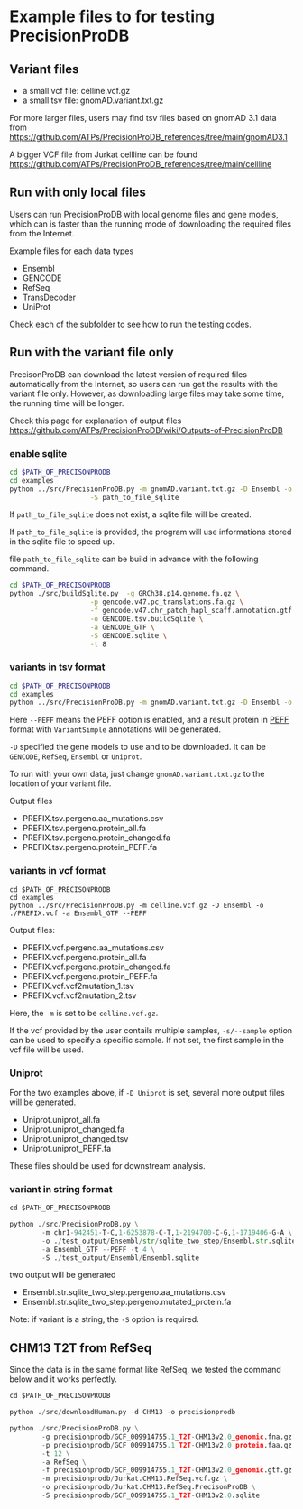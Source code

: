 # Example files to for testing PrecisionProDB

## Variant files
* a small vcf file: celline.vcf.gz
* a small tsv file: gnomAD.variant.txt.gz

For more larger files, users may find tsv files based on gnomAD 3.1 data from  
https://github.com/ATPs/PrecisionProDB_references/tree/main/gnomAD3.1

A bigger VCF file from Jurkat cellline can be found  
https://github.com/ATPs/PrecisionProDB_references/tree/main/cellline

## Run with only local files

Users can run PrecisionProDB with local genome files and gene models, which can is faster than the running mode of downloading the required files from the Internet.

Example files for each data types

* Ensembl
* GENCODE
* RefSeq
* TransDecoder
* UniProt

Check each of the subfolder to see how to run the testing codes.

## Run with the variant file only

PrecisonProDB can download the latest version of required files automatically from the Internet, so users can run get the results with the variant file only. However, as downloading large files may take some time, the running time will be longer.

Check this page for explanation of output files  
https://github.com/ATPs/PrecisionProDB/wiki/Outputs-of-PrecisionProDB

### enable sqlite
```bash
cd $PATH_OF_PRECISONPRODB
cd examples
python ../src/PrecisionProDB.py -m gnomAD.variant.txt.gz -D Ensembl -o ./PREFIX.tsv -a Ensembl_GTF --PEFF \
                    -S path_to_file_sqlite

```
If `path_to_file_sqlite` does not exist, a sqlite file will be created.

If `path_to_file_sqlite` is provided, the program will use informations stored in the sqlite file to speed up.

file `path_to_file_sqlite` can be build in advance with the following command.

```bash
cd $PATH_OF_PRECISONPRODB
python ./src/buildSqlite.py  -g GRCh38.p14.genome.fa.gz \
                    -p gencode.v47.pc_translations.fa.gz \
                    -f gencode.v47.chr_patch_hapl_scaff.annotation.gtf.gz \
                    -o GENCODE.tsv.buildSqlite \
                    -a GENCODE_GTF \
                    -S GENCODE.sqlite \
                    -t 8
```

### variants in tsv format
```bash
cd $PATH_OF_PRECISONPRODB
cd examples
python ../src/PrecisionProDB.py -m gnomAD.variant.txt.gz -D Ensembl -o ./PREFIX.tsv -a Ensembl_GTF --PEFF

```
Here `--PEFF` means the PEFF option is enabled, and a result protein in [PEFF](http://www.psidev.info/peff) format with `VariantSimple` annotations will be generated.

`-D` specified the gene models to use and to be downloaded. It can be `GENCODE`, `RefSeq`, `Ensembl` or `Uniprot`.

To run with your own data, just change `gnomAD.variant.txt.gz` to the location of your variant file.

Output files
* PREFIX.tsv.pergeno.aa_mutations.csv
* PREFIX.tsv.pergeno.protein_all.fa
* PREFIX.tsv.pergeno.protein_changed.fa
* PREFIX.tsv.pergeno.protein_PEFF.fa

### variants in vcf format

```
cd $PATH_OF_PRECISONPRODB
cd examples
python ../src/PrecisionProDB.py -m celline.vcf.gz -D Ensembl -o ./PREFIX.vcf -a Ensembl_GTF --PEFF

```
Output files:
* PREFIX.vcf.pergeno.aa_mutations.csv
* PREFIX.vcf.pergeno.protein_all.fa
* PREFIX.vcf.pergeno.protein_changed.fa
* PREFIX.vcf.pergeno.protein_PEFF.fa
* PREFIX.vcf.vcf2mutation_1.tsv
* PREFIX.vcf.vcf2mutation_2.tsv

Here, the `-m` is set to be `celline.vcf.gz`.

If the vcf provided by the user contails multiple samples, `-s/--sample` option can be used to specify a specific sample. If not set, the first sample in the vcf file will be used.

### Uniprot
For the two examples above, if `-D Uniprot` is set, several more output files will be generated.
* Uniprot.uniprot_all.fa
* Uniprot.uniprot_changed.fa
* Uniprot.uniprot_changed.tsv
* Uniprot.uniprot_PEFF.fa

These files should be used for downstream analysis.

### variant in string format

```Python
cd $PATH_OF_PRECISONPRODB

python ./src/PrecisionProDB.py \
        -m chr1-942451-T-C,1-6253878-C-T,1-2194700-C-G,1-1719406-G-A \
        -o ./test_output/Ensembl/str/sqlite_two_step/Ensembl.str.sqlite_two_step \
        -a Ensembl_GTF --PEFF -t 4 \
        -S ./test_output/Ensembl/Ensembl.sqlite
```
two output will be generated

* Ensembl.str.sqlite_two_step.pergeno.aa_mutations.csv
* Ensembl.str.sqlite_two_step.pergeno.mutated_protein.fa

Note:
if variant is a string, the `-S` option is required.

## CHM13 T2T from RefSeq

Since the data is in the same format like RefSeq, we tested the command below and it works perfectly.

```Python
cd $PATH_OF_PRECISONPRODB

python ./src/downloadHuman.py -d CHM13 -o precisionprodb

python ./src/PrecisionProDB.py \
        -g precisionprodb/GCF_009914755.1_T2T-CHM13v2.0_genomic.fna.gz \
        -p precisionprodb/GCF_009914755.1_T2T-CHM13v2.0_protein.faa.gz \
        -t 12 \
        -a RefSeq \
        -f precisionprodb/GCF_009914755.1_T2T-CHM13v2.0_genomic.gtf.gz \
        -m precisionprodb/Jurkat.CHM13.RefSeq.vcf.gz \
        -o precisionprodb/Jurkat.CHM13.RefSeq.PrecisonProDB \
        -S precisionprodb/GCF_009914755.1_T2T-CHM13v2.0.sqlite
```

